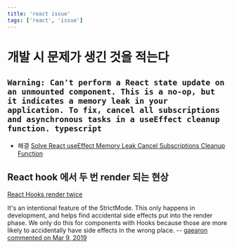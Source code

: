 ```yaml
---
title: 'react issue'
tags: ['react', 'issue']
---
```


# 개발 시 문제가 생긴 것을 적는다

## `Warning: Can't perform a React state update on an unmounted component. This is a no-op, but it indicates a memory leak in your application. To fix, cancel all subscriptions and asynchronous tasks in a useEffect cleanup function. typescript`

-   해결 [Solve React useEffect Memory Leak Cancel Subscriptions Cleanup Function](https://sunilrk.medium.com/solve-react-useeffect-memory-leak-cancel-subscriptions-cleanup-function-2ef100b9dc9)

## React hook 에서 두 번 render 되는 현상

[React Hooks render twice](https://stackoverflow.com/questions/58603209/react-hooks-render-twice)

It's an intentional feature of the StrictMode. This only happens in development, and helps find accidental side effects put into the render phase. We only do this for components with Hooks because those are more likely to accidentally have side effects in the wrong place. -- [gaearon commented on Mar 9, 2019](https://github.com/facebook/react/issues/15074)

